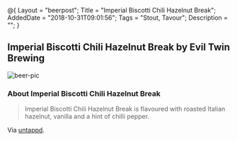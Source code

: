 @{
    Layout = "beerpost";
    Title = "Imperial Biscotti Chili Hazelnut Break";
    AddedDate = "2018-10-31T09:01:56";
    Tags = "Stout, Tavour";
    Description = "";
}

## Imperial Biscotti Chili Hazelnut Break by Evil Twin Brewing

![beer-pic]

### About Imperial Biscotti Chili Hazelnut Break

> Imperial Biscotti Chili Hazelnut Break is flavoured with roasted Italian hazelnut, vanilla and a hint of chilli pepper.

Via [untappd][untappd-url].

[untappd-url]: <https://untappd.com/b/evil-twin-brewing-imperial-biscotti-chili-hazelnut-break/2535200>
[beer-pic]: https://jasonpowley.com/assets/img/2018-10-31-imperial-biscotti-chili-hazelnut-break.jpeg "Imperial Biscotti Chili Hazelnut Break by Evil Twin Brewing"

